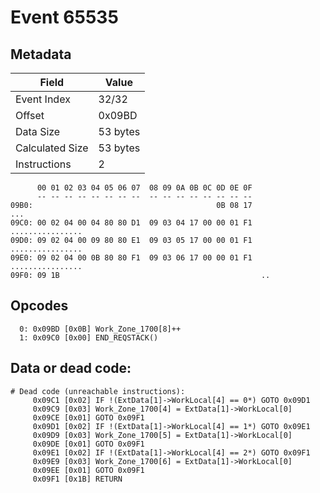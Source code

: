 # Event 65535

## Metadata

| Field           | Value    |
|-----------------|----------|
| Event Index     | 32/32    |
| Offset          | 0x09BD   |
| Data Size       | 53 bytes |
| Calculated Size | 53 bytes |
| Instructions    | 2        |

```
      00 01 02 03 04 05 06 07  08 09 0A 0B 0C 0D 0E 0F
      -- -- -- -- -- -- -- --  -- -- -- -- -- -- -- --
09B0:                                         0B 08 17               ...
09C0: 00 02 04 00 04 80 80 D1  09 03 04 17 00 00 01 F1  ................
09D0: 09 02 04 00 09 80 80 E1  09 03 05 17 00 00 01 F1  ................
09E0: 09 02 04 00 0B 80 80 F1  09 03 06 17 00 00 01 F1  ................
09F0: 09 1B                                             ..              
```

## Opcodes

```
  0: 0x09BD [0x0B] Work_Zone_1700[8]++
  1: 0x09C0 [0x00] END_REQSTACK()
```

## Data or dead code:

```
# Dead code (unreachable instructions):
     0x09C1 [0x02] IF !(ExtData[1]->WorkLocal[4] == 0*) GOTO 0x09D1
     0x09C9 [0x03] Work_Zone_1700[4] = ExtData[1]->WorkLocal[0]
     0x09CE [0x01] GOTO 0x09F1
     0x09D1 [0x02] IF !(ExtData[1]->WorkLocal[4] == 1*) GOTO 0x09E1
     0x09D9 [0x03] Work_Zone_1700[5] = ExtData[1]->WorkLocal[0]
     0x09DE [0x01] GOTO 0x09F1
     0x09E1 [0x02] IF !(ExtData[1]->WorkLocal[4] == 2*) GOTO 0x09F1
     0x09E9 [0x03] Work_Zone_1700[6] = ExtData[1]->WorkLocal[0]
     0x09EE [0x01] GOTO 0x09F1
     0x09F1 [0x1B] RETURN
```
